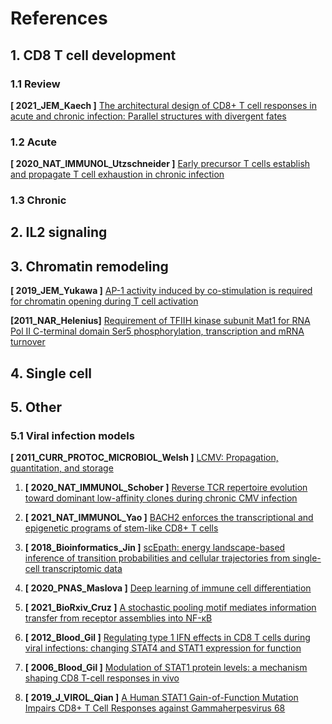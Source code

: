 # References

## 1. CD8 T cell development

### 1.1 Review
**[ 2021_JEM_Kaech ]** [The architectural design of CD8+ T cell responses in acute and chronic infection: Parallel structures with divergent fates](https://rupress.org/jem/article-abstract/218/4/e20201730/211912)

### 1.2 Acute
**[ 2020_NAT_IMMUNOL_Utzschneider ]** [Early precursor T cells establish and propagate T cell exhaustion in chronic infection](https://www.nature.com/articles/s41590-020-0760-z)

### 1.3 Chronic



## 2. IL2 signaling

## 3. Chromatin remodeling
**[ 2019_JEM_Yukawa ]** [AP-1 activity induced by co-stimulation is required for chromatin opening during T cell activation](https://rupress.org/jem/article/217/1/e20182009/132593/AP-1-activity-induced-by-co-stimulation-is)

**[2011_NAR_Helenius]** [Requirement of TFIIH kinase subunit Mat1 for RNA Pol II C-terminal domain Ser5 phosphorylation, transcription and mRNA turnover](https://academic.oup.com/nar/article/39/12/5025/2411484)

## 4. Single cell

## 5. Other
### 5.1 Viral infection models
**[ 2011_CURR_PROTOC_MICROBIOL_Welsh ]** [LCMV: Propagation, quantitation, and storage](https://currentprotocols.onlinelibrary.wiley.com/doi/10.1002/9780471729259.mc15a01s8)


1. **[ 2020_NAT_IMMUNOL_Schober ]** [Reverse TCR repertoire evolution toward dominant low-affinity clones during chronic CMV infection](https://www.nature.com/articles/s41590-020-0628-2)
2. **[ 2021_NAT_IMMUNOL_Yao ]** [BACH2 enforces the transcriptional and epigenetic programs of stem-like CD8+ T cells](https://www.nature.com/articles/s41590-021-00868-7?proof=t)
3. **[ 2018_Bioinformatics_Jin ]** [scEpath: energy landscape-based inference of transition probabilities and cellular trajectories from single-cell transcriptomic data](https://academic.oup.com/bioinformatics/article/34/12/2077/4838235?login=true)
4. **[ 2020_PNAS_Maslova ]** [Deep learning of immune cell differentiation](https://www.pnas.org/content/117/41/25655)

6. **[ 2021_BioRxiv_Cruz ]** [A stochastic pooling motif mediates information transfer from receptor assemblies into NF-κB](https://www.biorxiv.org/content/10.1101/2021.03.29.437543v1)
7. **[ 2012_Blood_Gil ]** [Regulating type 1 IFN effects in CD8 T cells during viral infections: changing STAT4 and STAT1 expression for function](https://ashpublications.org/blood/article/120/18/3718/30702)
8. **[ 2006_Blood_Gil ]** [Modulation of STAT1 protein levels: a mechanism shaping CD8 T-cell responses in vivo](https://ashpublications.org/blood/article/107/3/987/22144)
9. **[ 2019_J_VIROL_Qian ]** [A Human STAT1 Gain-of-Function Mutation Impairs CD8+ T Cell Responses against Gammaherpesvirus 68](https://jvi.asm.org/content/93/19/e00307-19.abstract)

